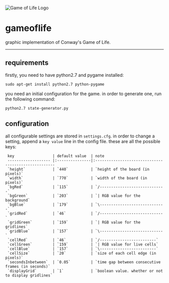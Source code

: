 ![Game of Life Logo](http://i.imgur.com/FOG2tBV.png)
# gameoflife
graphic implementation of Conway's Game of Life.

<hr>

## requirements

firstly, you need to have python2.7 and pygame installed:
```console
sudo apt-get install python2.7 python-pygame
```

you need an initial configuration for the game. in order to generate one, run the following command:
```console
python2.7 state-generator.py
```

## configuration

all configurable settings are stored in `settings.cfg`.
in order to change a setting, append a `key value` line in the config file.
these are all the possible keys:


     key                 | default value  | note
     ------------------- |:---------------|:----------------------------------------------------
     `height`            | `440`          | `height of the board (in pixels)`
     `width`             | `770`          | `width of the board (in pixels)`
     `bgRed`             | `115`          | `/-----------------------------`
     `bgGreen`           | `203`          | `| RGB value for the background`
     `bgBlue`            | `179`          | `\-----------------------------`
     `gridRed`           | `46`           | `/----------------------------`
     `gridGreen`         | `159`          | `| RGB value for the gridlines`
     `gridBlue`          | `157`          | `\----------------------------`
     `cellRed`           | `46`           | `/-------------------------`
     `cellGreen`         | `159`          | `| RGB value for live cells`
     `cellBlue`          | `157`          | `\-------------------------`
     `cellSize`          | `20`           | `size of each cell edge (in pixels)`
     `secondsInbetween`  | `0.05`         | `time gap between consecutive frames (in seconds)`
     `displayGrid`       | `1`            | `boolean value. whether or not to display gridlines`
